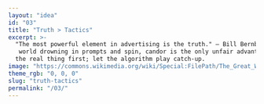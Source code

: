 ```yaml
---
layout: "idea"
id: "03"
title: "Truth > Tactics"
excerpt: >-
  "The most powerful element in advertising is the truth." — Bill Bernbach. In a
   world drowning in prompts and spin, candor is the only unfair advantage. Say 
  the real thing first; let the algorithm play catch‑up.
image: "https://commons.wikimedia.org/wiki/Special:FilePath/The_Great_Wave_off_Kanagawa.jpg"
theme_rgb: "0, 0, 0"
slug: "truth-tactics"
permalink: "/03/"
---
```

<!-- TODO: Paste the full body content for this idea here. -->
